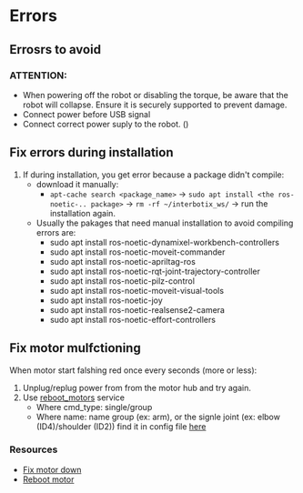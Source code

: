 # Errors

## Errosrs to avoid

### ATTENTION:
- When powering off the robot or disabling the torque, be aware that the robot will collapse. Ensure it is securely supported to prevent damage.
- Connect power before USB signal
- Connect correct power suply to the robot. ()

## Fix errors during installation

1. If during installation, you get error because a package didn't compile:
    - download it manually:
        - `apt-cache search <package_name>` → `sudo apt install <the ros-noetic-.. package>` → `rm -rf ~/interbotix_ws/` → run the installation again.
    - Usually the pakages that need manual installation to avoid compiling errors are:
        - sudo apt install ros-noetic-dynamixel-workbench-controllers
        - sudo apt install ros-noetic-moveit-commander
        - sudo apt install ros-noetic-apriltag-ros
        - sudo apt install ros-noetic-rqt-joint-trajectory-controller
        - sudo apt install ros-noetic-pilz-control
        - sudo apt install ros-noetic-moveit-visual-tools
        - sudo apt install ros-noetic-joy
        - sudo apt install ros-noetic-realsense2-camera
        - sudo apt install ros-noetic-effort-controllers

## Fix motor mulfctioning

When motor start falshing red once every seconds (more or less):
1. Unplug/replug power from from the motor hub and try again.
2. Use [reboot_motors](https://docs.trossenrobotics.com/interbotix_xsarms_docs/ros_interface/ros1/overview/xs_msgs.html#reboot) service
    - Where cmd_type: single/group
    - Where name: name group (ex: arm), or the signle joint (ex: elbow (ID4)/shoulder (ID2)) find it in config file [here](https://github.com/Interbotix/interbotix_ros_manipulators/blob/main/interbotix_ros_xsarms/interbotix_xsarm_control/config/wx250s.yaml)

### Resources
- [Fix motor down](https://docs.trossenrobotics.com/interbotix_xsarms_docs/troubleshooting.html)
- [Reboot motor](https://docs.trossenrobotics.com/interbotix_xsarms_docs/ros_interface/ros1/overview/xs_msgs.html#reboot)
